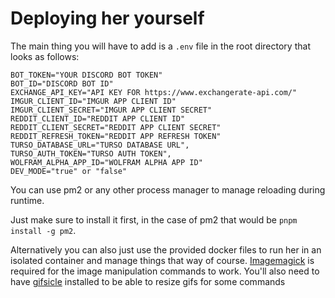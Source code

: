 # Deploying her yourself

The main thing you will have to add is a `.env` file in the root directory that looks as follows:

```shell
BOT_TOKEN="YOUR DISCORD BOT TOKEN"
BOT_ID="DISCORD BOT ID"
EXCHANGE_API_KEY="API KEY FOR https://www.exchangerate-api.com/"
IMGUR_CLIENT_ID="IMGUR APP CLIENT ID"
IMGUR_CLIENT_SECRET="IMGUR APP CLIENT SECRET"
REDDIT_CLIENT_ID="REDDIT APP CLIENT ID"
REDDIT_CLIENT_SECRET="REDDIT APP CLIENT SECRET"
REDDIT_REFRESH_TOKEN="REDDIT APP REFRESH TOKEN"
TURSO_DATABASE_URL="TURSO DATABASE URL",
TURSO_AUTH_TOKEN="TURSO AUTH TOKEN",
WOLFRAM_ALPHA_APP_ID="WOLFRAM ALPHA APP ID"
DEV_MODE="true" or "false"
```

You can use pm2 or any other process manager to manage reloading during runtime.

Just make sure to install it first, in the case of pm2 that would be `pnpm install -g pm2`.

Alternatively you can also just use the provided docker files to run her in an isolated container and manage things that way of course. [Imagemagick](https://imagemagick.org/index.php) is required for the image manipulation commands to work. You'll also need to have [gifsicle](https://www.lcdf.org/gifsicle/) installed to be able to resize gifs for some commands
